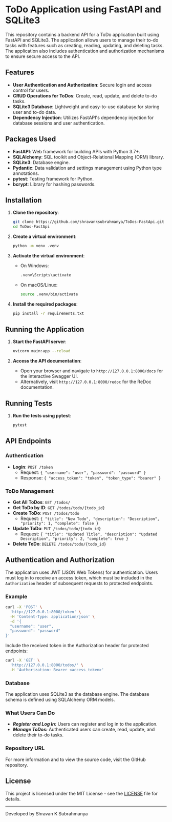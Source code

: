 # ToDo Application using FastAPI and SQLite3

This repository contains a backend API for a ToDo application built using FastAPI and SQLite3. The application allows users to manage their to-do tasks with features such as creating, reading, updating, and deleting tasks. The application also includes authentication and authorization mechanisms to ensure secure access to the API.

## Features

- **User Authentication and Authorization**: Secure login and access control for users.
- **CRUD Operations for ToDos**: Create, read, update, and delete to-do tasks.
- **SQLite3 Database**: Lightweight and easy-to-use database for storing user and to-do data.
- **Dependency Injection**: Utilizes FastAPI's dependency injection for database sessions and user authentication.

## Packages Used

- **FastAPI**: Web framework for building APIs with Python 3.7+.
- **SQLAlchemy**: SQL toolkit and Object-Relational Mapping (ORM) library.
- **SQLite3**: Database engine.
- **Pydantic**: Data validation and settings management using Python type annotations.
- **pytest**: Testing framework for Python.
- **bcrypt**: Library for hashing passwords.

## Installation

1. **Clone the repository**:
    ```bash
    git clone https://github.com/shravanksubrahmanya/ToDos-FastApi.git
    cd ToDos-FastApi
    ```

2. **Create a virtual environment**:
    ```bash
    python -m venv .venv
    ```

3. **Activate the virtual environment**:
    - On Windows:
        ```bash
        .venv\Scripts\activate
        ```
    - On macOS/Linux:
        ```bash
        source .venv/bin/activate
        ```

4. **Install the required packages**:
    ```bash
    pip install -r requirements.txt
    ```

## Running the Application

1. **Start the FastAPI server**:
    ```bash
    uvicorn main:app --reload
    ```

2. **Access the API documentation**:
    - Open your browser and navigate to `http://127.0.0.1:8000/docs` for the interactive Swagger UI.
    - Alternatively, visit `http://127.0.0.1:8000/redoc` for the ReDoc documentation.

## Running Tests

1. **Run the tests using pytest**:
    ```bash
    pytest
    ```

## API Endpoints

### Authentication

- **Login**: `POST /token`
    - Request: `{ "username": "user", "password": "password" }`
    - Response: `{ "access_token": "token", "token_type": "bearer" }`

### ToDo Management

- **Get All ToDos**: `GET /todos/`
- **Get ToDo by ID**: `GET /todos/todo/{todo_id}`
- **Create ToDo**: `POST /todos/todo`
    - Request: `{ "title": "New Todo", "description": "Description", "priority": 1, "complete": false }`
- **Update ToDo**: `PUT /todos/todo/{todo_id}`
    - Request: `{ "title": "Updated Title", "description": "Updated Description", "priority": 2, "complete": true }`
- **Delete ToDo**: `DELETE /todos/todo/{todo_id}`

## Authentication and Authorization

The application uses JWT (JSON Web Tokens) for authentication. Users must log in to receive an access token, which must be included in the `Authorization` header of subsequent requests to protected endpoints.

### Example

```bash
curl -X 'POST' \
  'http://127.0.0.1:8000/token' \
  -H 'Content-Type: application/json' \
  -d '{
  "username": "user",
  "password": "password"
}'
```

Include the received token in the Authorization header for protected endpoints:
```bash
curl -X 'GET' \
  'http://127.0.0.1:8000/todos/' \
  -H 'Authorization: Bearer <access_token>'
```

### Database
The application uses SQLite3 as the database engine. The database schema is defined using SQLAlchemy ORM models.


### What Users Can Do
* ***Register and Log In:*** Users can register and log in to the application.
* ***Manage ToDos:*** Authenticated users can create, read, update, and delete their to-do tasks.

### Repository URL
For more information and to view the source code, visit the GitHub repository.

## License

This project is licensed under the MIT License - see the [LICENSE](LICENSE) file for details.

---

Developed by Shravan K Subrahmanya